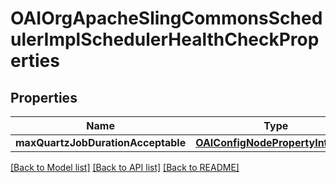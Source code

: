 # OAIOrgApacheSlingCommonsSchedulerImplSchedulerHealthCheckProperties

## Properties
Name | Type | Description | Notes
------------ | ------------- | ------------- | -------------
**maxQuartzJobDurationAcceptable** | [**OAIConfigNodePropertyInteger***](OAIConfigNodePropertyInteger.md) |  | [optional] 

[[Back to Model list]](../README.md#documentation-for-models) [[Back to API list]](../README.md#documentation-for-api-endpoints) [[Back to README]](../README.md)


